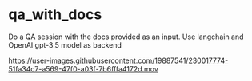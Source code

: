 # qa_with_docs
Do a QA session with the docs provided as an input. Use langchain and OpenAI gpt-3.5 model as backend


https://user-images.githubusercontent.com/19887541/230017774-51fa34c7-a569-47f0-a03f-7b6fffa4172d.mov

